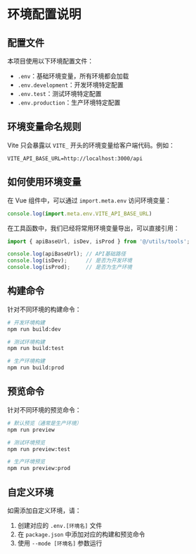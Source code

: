# 环境配置说明

## 配置文件

本项目使用以下环境配置文件：

- `.env`：基础环境变量，所有环境都会加载
- `.env.development`：开发环境特定配置
- `.env.test`：测试环境特定配置
- `.env.production`：生产环境特定配置

## 环境变量命名规则

Vite 只会暴露以 `VITE_` 开头的环境变量给客户端代码。例如：

```
VITE_API_BASE_URL=http://localhost:3000/api
```

## 如何使用环境变量

在 Vue 组件中，可以通过 `import.meta.env` 访问环境变量：

```js
console.log(import.meta.env.VITE_API_BASE_URL)
```

在工具函数中，我们已经将常用环境变量导出，可以直接引用：

```js
import { apiBaseUrl, isDev, isProd } from '@/utils/tools';

console.log(apiBaseUrl); // API基础路径
console.log(isDev);      // 是否为开发环境
console.log(isProd);     // 是否为生产环境
```

## 构建命令

针对不同环境的构建命令：

```bash
# 开发环境构建
npm run build:dev

# 测试环境构建
npm run build:test

# 生产环境构建
npm run build:prod
```

## 预览命令

针对不同环境的预览命令：

```bash
# 默认预览（通常是生产环境）
npm run preview

# 测试环境预览
npm run preview:test

# 生产环境预览
npm run preview:prod
```

## 自定义环境

如需添加自定义环境，请：

1. 创建对应的 `.env.[环境名]` 文件
2. 在 `package.json` 中添加对应的构建和预览命令
3. 使用 `--mode [环境名]` 参数运行 